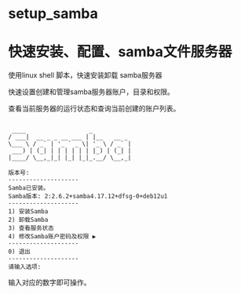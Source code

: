 # setup_samba 
# 快速安装、配置、samba文件服务器
使用linux shell 脚本，快速安装卸载 samba服务器

快速设置创建和管理samba服务器账户，目录和权限。

查看当前服务器的运行状态和查询当前创建的账户列表。

````

 ____                  _           
/ ___|  __ _ _ __ ___ | |__   __ _ 
\___ \ / _` | '_ ` _ \| '_ \ / _` |
 ___) | (_| | | | | | | |_) | (_| |
|____/ \__,_|_| |_| |_|_.__/ \__,_|
                                   
版本号: 
--------------------
Samba已安装。
Samba版本: 2:2.6.2+samba4.17.12+dfsg-0+deb12u1
--------------------
1) 安装Samba
2) 卸载Samba
3) 查看服务状态
4) 修改Samba账户密码及权限 ▶
--------------------
0) 退出
--------------------
请输入选项: 

````
输入对应的数字即可操作。

